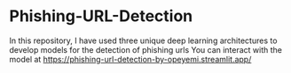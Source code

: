 # Phishing-URL-Detection
In this repository, I have used three unique deep learning architectures to develop models for the detection of phishing urls
You can interact with the model at https://phishing-url-detection-by-opeyemi.streamlit.app/
